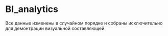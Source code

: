 # BI_analytics
Все данные изменены в случайном порядке и собраны исключительно для демонтрации визуальной составляющей.
